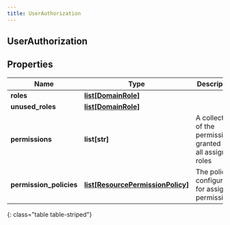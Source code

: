 ```yaml
---
title: UserAuthorization
---
```

## UserAuthorization

## Properties

|Name | Type | Description | Notes|
|------------ | ------------- | ------------- | -------------|
| **roles** | [**list[DomainRole]**](DomainRole.html) |  | [optional] |
| **unused_roles** | [**list[DomainRole]**](DomainRole.html) |  | [optional] |
| **permissions** | **list[str]** | A collection of the permissions granted by all assigned roles | [optional] |
| **permission_policies** | [**list[ResourcePermissionPolicy]**](ResourcePermissionPolicy.html) | The policies configured for assigned permissions. | [optional] |
{: class="table table-striped"}


